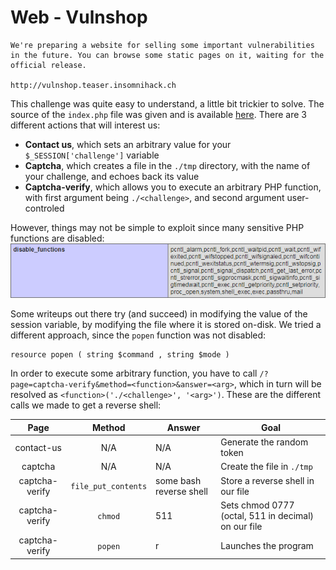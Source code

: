 # Web - Vulnshop

```
We're preparing a website for selling some important vulnerabilities in the future. You can browse some static pages on it, waiting for the official release.

http://vulnshop.teaser.insomnihack.ch
```

This challenge was quite easy to understand, a little bit trickier to solve. The source of the `index.php` file was given and is available [here](https://github.com/YoloSw4g/writeups/blob/master/2018/Insomni'hack-Teaser-2018/web-vulnshop/resources/index.php).
There are 3 different actions that will interest us:
* **Contact us**, which sets an arbitrary value for your `$_SESSION['challenge']` variable
* **Captcha**, which creates a file in the `./tmp` directory, with the name of your challenge, and echoes back its value
* **Captcha-verify**, which allows you to execute an arbitrary PHP function, with first argument being `./<challenge>`, and second argument user-controled

However, things may not be simple to exploit since many sensitive PHP functions are disabled:
![PHPdisfun](https://raw.githubusercontent.com/YoloSw4g/writeups/master/2018/Insomni'hack-Teaser-2018/web-vulnshop/resources/phpinfo.png)

Some writeups out there try (and succeed) in modifying the value of the session variable, by modifying the file where it is stored on-disk. We tried a different approach, since the `popen` function was not disabled:
```
resource popen ( string $command , string $mode )
```

In order to execute some arbitrary function, you have to call `/?page=captcha-verify&method=<function>&answer=<arg>`, which in turn will be resolved as `<function>('./<challenge>', '<arg>')`.
These are the different calls we made to get a reverse shell:

| Page | Method | Answer | Goal |
|:----:|:------:|--------|------|
| contact-us | N/A | N/A | Generate the random token |
| captcha | N/A | N/A | Create the file in `./tmp` |
| captcha-verify | `file_put_contents` | some bash reverse shell | Store a reverse shell in our file |
| captcha-verify | `chmod` | 511 | Sets chmod 0777 (octal, 511 in decimal) on our file |
| captcha-verify | `popen` | r | Launches the program |